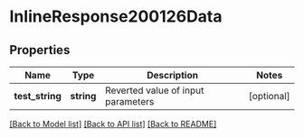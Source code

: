 # InlineResponse200126Data

## Properties
Name | Type | Description | Notes
------------ | ------------- | ------------- | -------------
**test_string** | **string** | Reverted value of input parameters | [optional] 

[[Back to Model list]](../../README.md#documentation-for-models) [[Back to API list]](../../README.md#documentation-for-api-endpoints) [[Back to README]](../../README.md)

